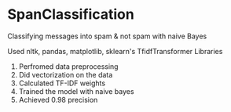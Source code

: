 # SpanClassification
Classifying messages into spam &amp; not spam with naive Bayes

Used nltk, pandas, matplotlib, sklearn's TfidfTransformer Libraries

1. Perfromed data preprocessing 
2. Did vectorization on the data
3. Calculated TF-IDF weights 
4. Trained the model with naive bayes
5. Achieved 0.98 precision



